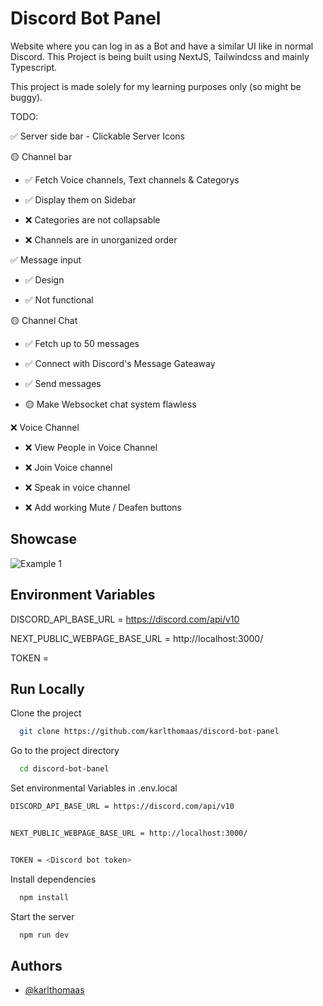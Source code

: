 
# Discord Bot Panel

Website where you can log in as a Bot and have a similar UI like in normal Discord.
This Project is being built using NextJS, Tailwindcss and mainly Typescript. 

This project is made solely for my learning purposes only (so might be buggy).


TODO:

✅ Server side bar - Clickable Server Icons 

🟡 Channel bar
 
* ✅ Fetch Voice channels, Text channels & Categorys

* ✅ Display them on Sidebar

* ❌ Categories are not collapsable

* ❌ Channels are in unorganized order


✅ Message input

 * ✅ Design

 * ✅ Not functional

🟡 Channel Chat

* ✅ Fetch up to 50 messages

* ✅ Connect with Discord's Message Gateaway

* ✅ Send messages

* 🟡 Make Websocket chat system flawless

❌ Voice Channel

* ❌ View People in Voice Channel

* ❌ Join Voice channel

* ❌ Speak in voice channel

* ❌ Add working Mute / Deafen  buttons

## Showcase

![Example 1]([https://gifyu.com/image/S3ZPs](https://media.giphy.com/media/d302uBWgEAhVCM3ckh/giphy.gif))

## Environment Variables

DISCORD_API_BASE_URL = https://discord.com/api/v10


NEXT_PUBLIC_WEBPAGE_BASE_URL = http://localhost:3000/


TOKEN = <Discord bot token>


## Run Locally

Clone the project

```bash
  git clone https://github.com/karlthomaas/discord-bot-panel
```

Go to the project directory

```bash
  cd discord-bot-banel
```

Set environmental Variables in .env.local

```bash
DISCORD_API_BASE_URL = https://discord.com/api/v10


NEXT_PUBLIC_WEBPAGE_BASE_URL = http://localhost:3000/


TOKEN = <Discord bot token>
```

Install dependencies

```bash
  npm install
```

Start the server

```bash
  npm run dev
```


## Authors

- [@karlthomaas](https://github.com/karlthomaas)

